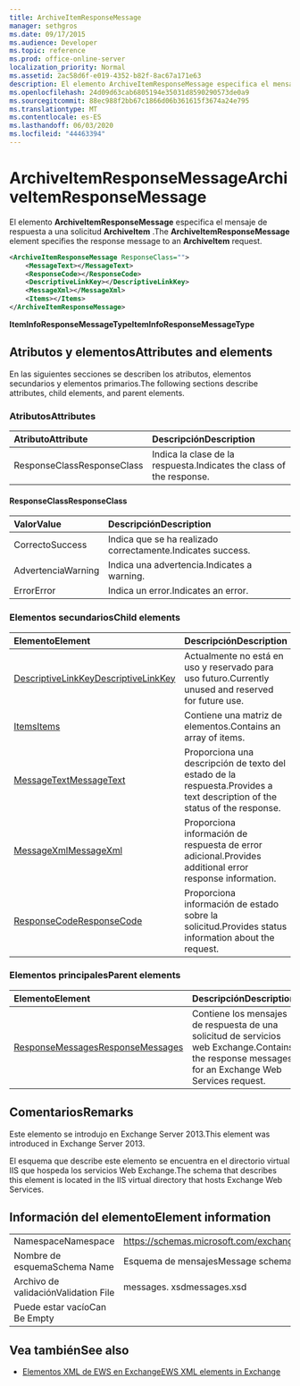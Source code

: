 ```yaml
---
title: ArchiveItemResponseMessage
manager: sethgros
ms.date: 09/17/2015
ms.audience: Developer
ms.topic: reference
ms.prod: office-online-server
localization_priority: Normal
ms.assetid: 2ac58d6f-e019-4352-b82f-8ac67a171e63
description: El elemento ArchiveItemResponseMessage especifica el mensaje de respuesta a una solicitud ArchiveItem.
ms.openlocfilehash: 24d09d63cab6805194e35031d8590290573de0a9
ms.sourcegitcommit: 88ec988f2bb67c1866d06b361615f3674a24e795
ms.translationtype: MT
ms.contentlocale: es-ES
ms.lasthandoff: 06/03/2020
ms.locfileid: "44463394"
---
```

# <a name="archiveitemresponsemessage"></a><span data-ttu-id="0aa98-103">ArchiveItemResponseMessage</span><span class="sxs-lookup"><span data-stu-id="0aa98-103">ArchiveItemResponseMessage</span></span>

<span data-ttu-id="0aa98-104">El elemento **ArchiveItemResponseMessage** especifica el mensaje de respuesta a una solicitud **ArchiveItem** .</span><span class="sxs-lookup"><span data-stu-id="0aa98-104">The **ArchiveItemResponseMessage** element specifies the response message to an **ArchiveItem** request.</span></span> 
  
```XML
<ArchiveItemResponseMessage ResponseClass="">
    <MessageText></MessageText>
    <ResponseCode></ResponseCode>
    <DescriptiveLinkKey></DescriptiveLinkKey>
    <MessageXml></MessageXml>
    <Items></Items>
</ArchiveItemResponseMessage>
```

 <span data-ttu-id="0aa98-105">**ItemInfoResponseMessageType**</span><span class="sxs-lookup"><span data-stu-id="0aa98-105">**ItemInfoResponseMessageType**</span></span>
## <a name="attributes-and-elements"></a><span data-ttu-id="0aa98-106">Atributos y elementos</span><span class="sxs-lookup"><span data-stu-id="0aa98-106">Attributes and elements</span></span>

<span data-ttu-id="0aa98-107">En las siguientes secciones se describen los atributos, elementos secundarios y elementos primarios.</span><span class="sxs-lookup"><span data-stu-id="0aa98-107">The following sections describe attributes, child elements, and parent elements.</span></span>
  
### <a name="attributes"></a><span data-ttu-id="0aa98-108">Atributos</span><span class="sxs-lookup"><span data-stu-id="0aa98-108">Attributes</span></span>

|<span data-ttu-id="0aa98-109">**Atributo**</span><span class="sxs-lookup"><span data-stu-id="0aa98-109">**Attribute**</span></span>|<span data-ttu-id="0aa98-110">**Descripción**</span><span class="sxs-lookup"><span data-stu-id="0aa98-110">**Description**</span></span>|
|:-----|:-----|
|<span data-ttu-id="0aa98-111">ResponseClass</span><span class="sxs-lookup"><span data-stu-id="0aa98-111">ResponseClass</span></span>  <br/> |<span data-ttu-id="0aa98-112">Indica la clase de la respuesta.</span><span class="sxs-lookup"><span data-stu-id="0aa98-112">Indicates the class of the response.</span></span>  <br/> |
   
#### <a name="responseclass"></a><span data-ttu-id="0aa98-113">ResponseClass</span><span class="sxs-lookup"><span data-stu-id="0aa98-113">ResponseClass</span></span>

|<span data-ttu-id="0aa98-114">**Valor**</span><span class="sxs-lookup"><span data-stu-id="0aa98-114">**Value**</span></span>|<span data-ttu-id="0aa98-115">**Descripción**</span><span class="sxs-lookup"><span data-stu-id="0aa98-115">**Description**</span></span>|
|:-----|:-----|
|<span data-ttu-id="0aa98-116">Correcto</span><span class="sxs-lookup"><span data-stu-id="0aa98-116">Success</span></span>  <br/> |<span data-ttu-id="0aa98-117">Indica que se ha realizado correctamente.</span><span class="sxs-lookup"><span data-stu-id="0aa98-117">Indicates success.</span></span>  <br/> |
|<span data-ttu-id="0aa98-118">Advertencia</span><span class="sxs-lookup"><span data-stu-id="0aa98-118">Warning</span></span>  <br/> |<span data-ttu-id="0aa98-119">Indica una advertencia.</span><span class="sxs-lookup"><span data-stu-id="0aa98-119">Indicates a warning.</span></span>  <br/> |
|<span data-ttu-id="0aa98-120">Error</span><span class="sxs-lookup"><span data-stu-id="0aa98-120">Error</span></span>  <br/> |<span data-ttu-id="0aa98-121">Indica un error.</span><span class="sxs-lookup"><span data-stu-id="0aa98-121">Indicates an error.</span></span>  <br/> |
   
### <a name="child-elements"></a><span data-ttu-id="0aa98-122">Elementos secundarios</span><span class="sxs-lookup"><span data-stu-id="0aa98-122">Child elements</span></span>

|<span data-ttu-id="0aa98-123">**Elemento**</span><span class="sxs-lookup"><span data-stu-id="0aa98-123">**Element**</span></span>|<span data-ttu-id="0aa98-124">**Descripción**</span><span class="sxs-lookup"><span data-stu-id="0aa98-124">**Description**</span></span>|
|:-----|:-----|
|[<span data-ttu-id="0aa98-125">DescriptiveLinkKey</span><span class="sxs-lookup"><span data-stu-id="0aa98-125">DescriptiveLinkKey</span></span>](descriptivelinkkey.md) <br/> |<span data-ttu-id="0aa98-126">Actualmente no está en uso y reservado para uso futuro.</span><span class="sxs-lookup"><span data-stu-id="0aa98-126">Currently unused and reserved for future use.</span></span>  <br/> |
|[<span data-ttu-id="0aa98-127">Items</span><span class="sxs-lookup"><span data-stu-id="0aa98-127">Items</span></span>](items.md) <br/> |<span data-ttu-id="0aa98-128">Contiene una matriz de elementos.</span><span class="sxs-lookup"><span data-stu-id="0aa98-128">Contains an array of items.</span></span>  <br/> |
|[<span data-ttu-id="0aa98-129">MessageText</span><span class="sxs-lookup"><span data-stu-id="0aa98-129">MessageText</span></span>](messagetext.md) <br/> |<span data-ttu-id="0aa98-130">Proporciona una descripción de texto del estado de la respuesta.</span><span class="sxs-lookup"><span data-stu-id="0aa98-130">Provides a text description of the status of the response.</span></span>  <br/> |
|[<span data-ttu-id="0aa98-131">MessageXml</span><span class="sxs-lookup"><span data-stu-id="0aa98-131">MessageXml</span></span>](messagexml.md) <br/> |<span data-ttu-id="0aa98-132">Proporciona información de respuesta de error adicional.</span><span class="sxs-lookup"><span data-stu-id="0aa98-132">Provides additional error response information.</span></span>  <br/> |
|[<span data-ttu-id="0aa98-133">ResponseCode</span><span class="sxs-lookup"><span data-stu-id="0aa98-133">ResponseCode</span></span>](responsecode.md) <br/> |<span data-ttu-id="0aa98-134">Proporciona información de estado sobre la solicitud.</span><span class="sxs-lookup"><span data-stu-id="0aa98-134">Provides status information about the request.</span></span>  <br/> |
   
### <a name="parent-elements"></a><span data-ttu-id="0aa98-135">Elementos principales</span><span class="sxs-lookup"><span data-stu-id="0aa98-135">Parent elements</span></span>

|<span data-ttu-id="0aa98-136">**Elemento**</span><span class="sxs-lookup"><span data-stu-id="0aa98-136">**Element**</span></span>|<span data-ttu-id="0aa98-137">**Descripción**</span><span class="sxs-lookup"><span data-stu-id="0aa98-137">**Description**</span></span>|
|:-----|:-----|
|[<span data-ttu-id="0aa98-138">ResponseMessages</span><span class="sxs-lookup"><span data-stu-id="0aa98-138">ResponseMessages</span></span>](responsemessages.md) <br/> |<span data-ttu-id="0aa98-139">Contiene los mensajes de respuesta de una solicitud de servicios web Exchange.</span><span class="sxs-lookup"><span data-stu-id="0aa98-139">Contains the response messages for an Exchange Web Services request.</span></span>  <br/> |
   
## <a name="remarks"></a><span data-ttu-id="0aa98-140">Comentarios</span><span class="sxs-lookup"><span data-stu-id="0aa98-140">Remarks</span></span>

<span data-ttu-id="0aa98-141">Este elemento se introdujo en Exchange Server 2013.</span><span class="sxs-lookup"><span data-stu-id="0aa98-141">This element was introduced in Exchange Server 2013.</span></span>
  
<span data-ttu-id="0aa98-142">El esquema que describe este elemento se encuentra en el directorio virtual IIS que hospeda los servicios Web Exchange.</span><span class="sxs-lookup"><span data-stu-id="0aa98-142">The schema that describes this element is located in the IIS virtual directory that hosts Exchange Web Services.</span></span>
  
## <a name="element-information"></a><span data-ttu-id="0aa98-143">Información del elemento</span><span class="sxs-lookup"><span data-stu-id="0aa98-143">Element information</span></span>

|||
|:-----|:-----|
|<span data-ttu-id="0aa98-144">Namespace</span><span class="sxs-lookup"><span data-stu-id="0aa98-144">Namespace</span></span>  <br/> |https://schemas.microsoft.com/exchange/services/2006/messages  <br/> |
|<span data-ttu-id="0aa98-145">Nombre de esquema</span><span class="sxs-lookup"><span data-stu-id="0aa98-145">Schema Name</span></span>  <br/> |<span data-ttu-id="0aa98-146">Esquema de mensajes</span><span class="sxs-lookup"><span data-stu-id="0aa98-146">Message schema</span></span>  <br/> |
|<span data-ttu-id="0aa98-147">Archivo de validación</span><span class="sxs-lookup"><span data-stu-id="0aa98-147">Validation File</span></span>  <br/> |<span data-ttu-id="0aa98-148">messages. xsd</span><span class="sxs-lookup"><span data-stu-id="0aa98-148">messages.xsd</span></span>  <br/> |
|<span data-ttu-id="0aa98-149">Puede estar vacío</span><span class="sxs-lookup"><span data-stu-id="0aa98-149">Can Be Empty</span></span>  <br/> ||
   
## <a name="see-also"></a><span data-ttu-id="0aa98-150">Vea también</span><span class="sxs-lookup"><span data-stu-id="0aa98-150">See also</span></span>

- [<span data-ttu-id="0aa98-151">Elementos XML de EWS en Exchange</span><span class="sxs-lookup"><span data-stu-id="0aa98-151">EWS XML elements in Exchange</span></span>](ews-xml-elements-in-exchange.md)

